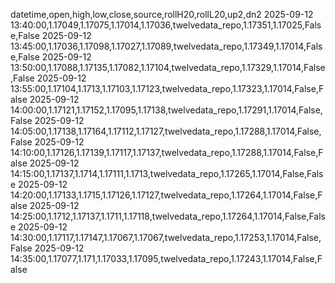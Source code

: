 datetime,open,high,low,close,source,rollH20,rollL20,up2,dn2
2025-09-12 13:40:00,1.17049,1.17075,1.17014,1.17036,twelvedata_repo,1.17351,1.17025,False,False
2025-09-12 13:45:00,1.17036,1.17098,1.17027,1.17089,twelvedata_repo,1.17349,1.17014,False,False
2025-09-12 13:50:00,1.17088,1.17135,1.17082,1.17104,twelvedata_repo,1.17329,1.17014,False,False
2025-09-12 13:55:00,1.17104,1.1713,1.17103,1.17123,twelvedata_repo,1.17323,1.17014,False,False
2025-09-12 14:00:00,1.17121,1.17152,1.17095,1.17138,twelvedata_repo,1.17291,1.17014,False,False
2025-09-12 14:05:00,1.17138,1.17164,1.17112,1.17127,twelvedata_repo,1.17288,1.17014,False,False
2025-09-12 14:10:00,1.17126,1.17139,1.17117,1.17137,twelvedata_repo,1.17288,1.17014,False,False
2025-09-12 14:15:00,1.17137,1.1714,1.17111,1.1713,twelvedata_repo,1.17265,1.17014,False,False
2025-09-12 14:20:00,1.17133,1.1715,1.17126,1.17127,twelvedata_repo,1.17264,1.17014,False,False
2025-09-12 14:25:00,1.1712,1.17137,1.1711,1.17118,twelvedata_repo,1.17264,1.17014,False,False
2025-09-12 14:30:00,1.17117,1.17147,1.17067,1.17067,twelvedata_repo,1.17253,1.17014,False,False
2025-09-12 14:35:00,1.17077,1.171,1.17033,1.17095,twelvedata_repo,1.17243,1.17014,False,False

